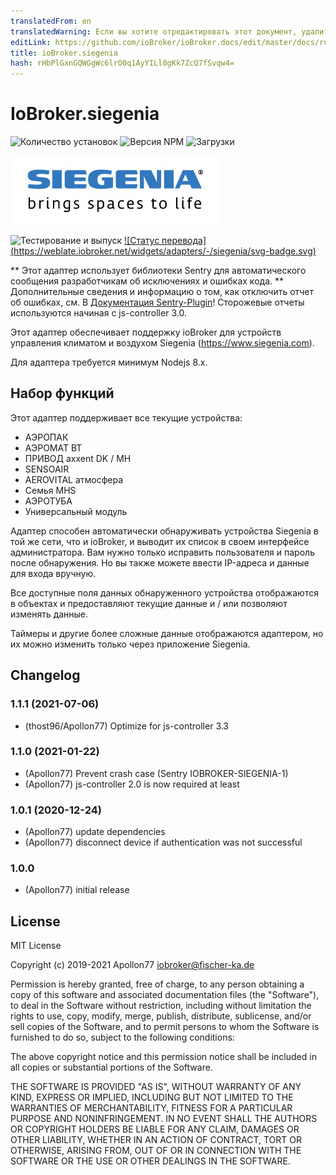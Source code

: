 ```yaml
---
translatedFrom: en
translatedWarning: Если вы хотите отредактировать этот документ, удалите поле «translationFrom», в противном случае этот документ будет снова автоматически переведен
editLink: https://github.com/ioBroker/ioBroker.docs/edit/master/docs/ru/adapterref/iobroker.siegenia/README.md
title: ioBroker.siegenia
hash: rHbPlGxnGQWGgWc6lrO0q1AyYILl0gKk7ZcQ7fSvqw4=
---
```

# IoBroker.siegenia

![Количество установок](http://iobroker.live/badges/siegenia-stable.svg)
![Версия NPM](http://img.shields.io/npm/v/iobroker.siegenia.svg)
![Загрузки](https://img.shields.io/npm/dm/iobroker.siegenia.svg)

<img src="./admin/siegenia_logo.jpg"/>

![Тестирование и выпуск](https://github.com/Apollon77/ioBroker.siegenia/workflows/Test%20and%20Release/badge.svg) [![Статус перевода] (https://weblate.iobroker.net/widgets/adapters/-/siegenia/svg-badge.svg)](https://weblate.iobroker.net/engage/adapters/?utm_source=widget)

** Этот адаптер использует библиотеки Sentry для автоматического сообщения разработчикам об исключениях и ошибках кода. ** Дополнительные сведения и информацию о том, как отключить отчет об ошибках, см. В [Документация Sentry-Plugin](https://github.com/ioBroker/plugin-sentry#plugin-sentry)! Сторожевые отчеты используются начиная с js-controller 3.0.

Этот адаптер обеспечивает поддержку ioBroker для устройств управления климатом и воздухом Siegenia (https://www.siegenia.com).

Для адаптера требуется минимум Nodejs 8.x.

## Набор функций
Этот адаптер поддерживает все текущие устройства:

* АЭРОПАК
* АЭРОМАТ ВТ
* ПРИВОД axxent DK / MH
* SENSOAIR
* AEROVITAL атмосфера
* Семья MHS
* АЭРОТУБА
* Универсальный модуль

Адаптер способен автоматически обнаруживать устройства Siegenia в той же сети, что и ioBroker, и выводит их список в своем интерфейсе администратора. Вам нужно только исправить пользователя и пароль после обнаружения. Но вы также можете ввести IP-адреса и данные для входа вручную.

Все доступные поля данных обнаруженного устройства отображаются в объектах и предоставляют текущие данные и / или позволяют изменять данные.

Таймеры и другие более сложные данные отображаются адаптером, но их можно изменить только через приложение Siegenia.

## Changelog

### 1.1.1 (2021-07-06)
* (thost96/Apollon77) Optimize for js-controller 3.3

### 1.1.0 (2021-01-22)
* (Apollon77) Prevent crash case (Sentry IOBROKER-SIEGENIA-1)
* (Apollon77) js-controller 2.0 is now required at least

### 1.0.1 (2020-12-24)
* (Apollon77) update dependencies
* (Apollon77) disconnect device if authentication was not successful

### 1.0.0
* (Apollon77) initial release

## License
MIT License

Copyright (c) 2019-2021 Apollon77 iobroker@fischer-ka.de

Permission is hereby granted, free of charge, to any person obtaining a copy
of this software and associated documentation files (the "Software"), to deal
in the Software without restriction, including without limitation the rights
to use, copy, modify, merge, publish, distribute, sublicense, and/or sell
copies of the Software, and to permit persons to whom the Software is
furnished to do so, subject to the following conditions:

The above copyright notice and this permission notice shall be included in all
copies or substantial portions of the Software.

THE SOFTWARE IS PROVIDED "AS IS", WITHOUT WARRANTY OF ANY KIND, EXPRESS OR
IMPLIED, INCLUDING BUT NOT LIMITED TO THE WARRANTIES OF MERCHANTABILITY,
FITNESS FOR A PARTICULAR PURPOSE AND NONINFRINGEMENT. IN NO EVENT SHALL THE
AUTHORS OR COPYRIGHT HOLDERS BE LIABLE FOR ANY CLAIM, DAMAGES OR OTHER
LIABILITY, WHETHER IN AN ACTION OF CONTRACT, TORT OR OTHERWISE, ARISING FROM,
OUT OF OR IN CONNECTION WITH THE SOFTWARE OR THE USE OR OTHER DEALINGS IN THE
SOFTWARE.